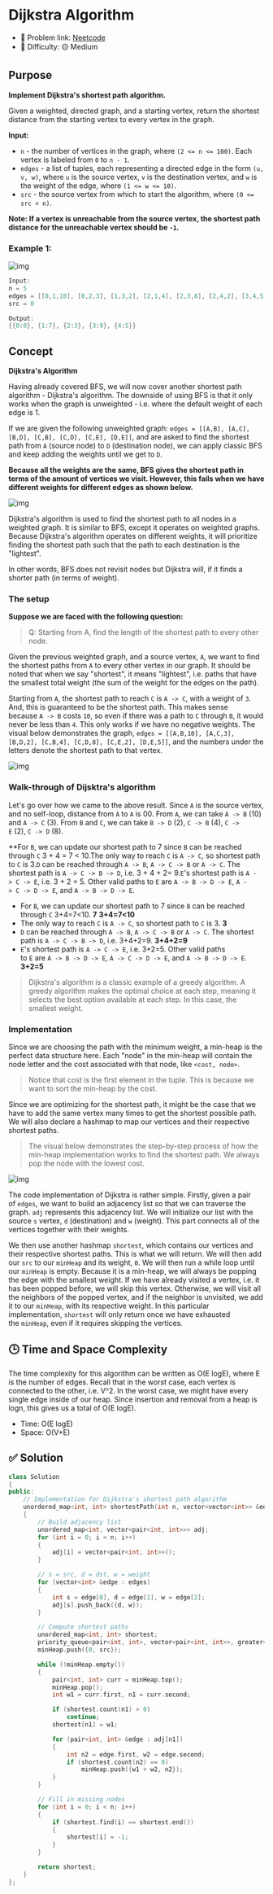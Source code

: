 # Dijkstra Algorithm

- 🧩 Problem link: [Neetcode](https://neetcode.io/problems/dijkstra)
- 🚦 Difficulty: 🟡 Medium

## Purpose

**Implement Dijkstra's shortest path algorithm.**

Given a weighted, directed graph, and a starting vertex, return the shortest distance from the starting vertex to every vertex in the graph.

**Input:**

- `n` - the number of vertices in the graph, where `(2 <= n <= 100)`. Each vertex is labeled from `0` to `n - 1`.
- `edges` - a list of tuples, each representing a directed edge in the form `(u, v, w)`, where `u` is the source vertex, `v` is the destination vertex, and `w` is the weight of the edge, where `(1 <= w <= 10)`.
- `src` - the source vertex from which to start the algorithm, where `(0 <= src < n)`.

**Note: If a vertex is unreachable from the source vertex, the shortest path distance for the unreachable vertex should be `-1`.**

### Example 1:

![img](https://imagedelivery.net/CLfkmk9Wzy8_9HRyug4EVA/482027d5-fb4e-4a3c-d710-ec60cbead600/sharpen=1)

```cpp
Input:
n = 5
edges = [[0,1,10], [0,2,3], [1,3,2], [2,1,4], [2,3,8], [2,4,2], [3,4,5]]
src = 0

Output:
{{0:0}, {1:7}, {2:3}, {3:9}, {4:5}}
```

## Concept

**Dijkstra's Algorithm**

Having already covered BFS, we will now cover another shortest path algorithm - Dijkstra's algorithm. The downside of using BFS is that it only works when the graph is unweighted - i.e. where the default weight of each edge is 1.

If we are given the following unweighted graph: `edges = [[A,B], [A,C], [B,D], [C,B], [C,D], [C,E], [D,E]]`, and are asked to find the shortest path from `A` (source node) to `D` (destination node), we can apply classic BFS and keep adding the weights until we get to `D`.

**Because all the weights are the same, BFS gives the shortest path in terms of the amount of vertices we visit. However, this fails when we have different weights for different edges as shown below.**

![img](https://imagedelivery.net/CLfkmk9Wzy8_9HRyug4EVA/1dad3ca2-1b38-4391-578f-a3e790386400/sharpen=1)

Dijkstra's algorithm is used to find the shortest path to all nodes in a weighted graph. It is similar to BFS, except it operates on weighted graphs. Because Dijkstra's algorithm operates on different weights, it will prioritize finding the shortest path such that the path to each destination is the "lightest".

In other words, BFS does not revisit nodes but Dijkstra will, if it finds a shorter path (in terms of weight).

### The setup

**Suppose we are faced with the following question:**

> Q: Starting from A, find the length of the shortest path to every other node.

Given the previous weighted graph, and a source vertex, `A`, we want to find the shortest paths from `A` to every other vertex in our graph. It should be noted that when we say "shortest", it means "lightest", i.e. paths that have the smallest total weight (the sum of the weight for the edges on the path).

Starting from `A`, the shortest path to reach `C` is `A -> C`, with a weight of `3`. And, this is guaranteed to be the shortest path. This makes sense because `A -> B` costs `10`, so even if there was a path to `C` through `B`, it would never be less than `4`. This only works if we have no negative weights. The visual below demonstrates the graph, `edges = [[A,B,10], [A,C,3], [B,D,2], [C,B,4], [C,D,8], [C,E,2], [D,E,5]]`, and the numbers under the letters denote the shortest path to that vertex.

![img](https://imagedelivery.net/CLfkmk9Wzy8_9HRyug4EVA/7d2b9f24-92b2-4bdd-7f1f-0eeafafdc800/sharpen=1)

### Walk-through of Dijsktra's algorithm

Let's go over how we came to the above result. Since `A` is the source vertex, and no self-loop, distance from `A` to `A` is 00. From `A`, we can take `A -> B` (10) and `A -> C` (3). From `B` and `C`, we can take `B -> D` (2), `C -> B` (4), `C -> E` (2), `C -> D` (8).

\*\*For `B`, we can update our shortest path to 7 since `B` can be reached through `C` 3 + 4 = 7 < 10.The only way to reach `C` is `A -> C`, so shortest path to `C` is 3.`D` can be reached through `A -> B`, `A -> C -> B` or `A -> C`. The shortest path is `A -> C -> B -> D`, i.e. 3 + 4 + 2= 9.`E`'s shortest path is `A -> C -> E`, i.e. 3 + 2 = 5. Other valid paths to `E` are `A -> B -> D -> E`, `A -> C -> D -> E`, and `A -> B -> D -> E`.

- For `B`, we can update our shortest path to 7 since `B` can be reached through `C` 3+4=7<10.
  **7**
  **3+4=7<10**
- The only way to reach `C` is `A -> C`, so shortest path to `C` is 3.
  **3**
- `D` can be reached through `A -> B`, `A -> C -> B` or `A -> C`. The shortest path is `A -> C -> B -> D`, i.e. 3+4+2=9.
  **3+4+2=9**
- `E`'s shortest path is `A -> C -> E`, i.e. 3+2=5. Other valid paths to `E` are `A -> B -> D -> E`, `A -> C -> D -> E`, and `A -> B -> D -> E`.
  **3+2=5**

> Dijkstra's algorithm is a classic example of a greedy algorithm. A greedy algorithm makes the optimal choice at each step, meaning it selects the best option available at each step. In this case, the smallest weight.

### Implementation

Since we are choosing the path with the minimum weight, a min-heap is the perfect data structure here. Each "node" in the min-heap will contain the node letter and the cost associated with that node, like `<cost, node>`.

> Notice that cost is the first element in the tuple. This is because we want to sort the min-heap by the cost.

Since we are optimizing for the shortest path, it might be the case that we have to add the same vertex many times to get the shortest possible path. We will also declare a hashmap to map our vertices and their respective shortest paths.

> The visual below demonstrates the step-by-step process of how the min-heap implementation works to find the shortest path. We always pop the node with the lowest cost.

![img](https://imagedelivery.net/CLfkmk9Wzy8_9HRyug4EVA/d620c4ce-5017-4c62-6e53-55fb39c2d600/sharpen=1)

The code implementation of Dijkstra is rather simple. Firstly, given a pair of `edges`, we want to build an adjacency list so that we can traverse the graph. `adj` represents this adjacency list. We will initialize our list with the source `s` vertex, `d` (destination) and `w` (weight). This part connects all of the vertices together with their weights.

We then use another hashmap `shortest`, which contains our vertices and their respective shortest paths. This is what we will return. We will then add our `src` to our `minHeap` and its weight, `0`. We will then run a while loop until our `minHeap` is empty. Because it is a min-heap, we will always be popping the edge with the smallest weight. If we have already visited a vertex, i.e. it has been popped before, we will skip this vertex. Otherwise, we will visit all the neighbors of the popped vertex, and if the neighbor is unvisited, we add it to our `minHeap`, with its respective weight. In this particular implementation, `shortest` will only return once we have exhausted the `minHeap`, even if it requires skipping the vertices.

## 🕒 Time and Space Complexity

The time complexity for this algorithm can be written as O(E logE), where E is the number of edges. Recall that in the worst case, each vertex is connected to the other, i.e. V^2. In the worst case, we might have every single edge inside of our heap. Since insertion and removal from a heap is logn, this gives us a total of O(E logE).

- Time: O(E logE)
- Space: O(V+E)

## ✅ Solution

```cpp
class Solution
{
public:
    // Implementation for Dijkstra's shortest path algorithm
    unordered_map<int, int> shortestPath(int n, vector<vector<int>> &edges, int src)
    {
        // Build adjacency list
        unordered_map<int, vector<pair<int, int>>> adj;
        for (int i = 0; i < n; i++)
        {
            adj[i] = vector<pair<int, int>>();
        }

        // s = src, d = dst, w = weight
        for (vector<int> &edge : edges)
        {
            int s = edge[0], d = edge[1], w = edge[2];
            adj[s].push_back({d, w});
        }

        // Compute shortest paths
        unordered_map<int, int> shortest;
        priority_queue<pair<int, int>, vector<pair<int, int>>, greater<pair<int, int>>> minHeap;
        minHeap.push({0, src});

        while (!minHeap.empty())
        {
            pair<int, int> curr = minHeap.top();
            minHeap.pop();
            int w1 = curr.first, n1 = curr.second;

            if (shortest.count(n1) > 0)
                continue;
            shortest[n1] = w1;

            for (pair<int, int> &edge : adj[n1])
            {
                int n2 = edge.first, w2 = edge.second;
                if (shortest.count(n2) == 0)
                    minHeap.push({w1 + w2, n2});
            }
        }

        // Fill in missing nodes
        for (int i = 0; i < n; i++)
        {
            if (shortest.find(i) == shortest.end())
            {
                shortest[i] = -1;
            }
        }

        return shortest;
    }
};
```
